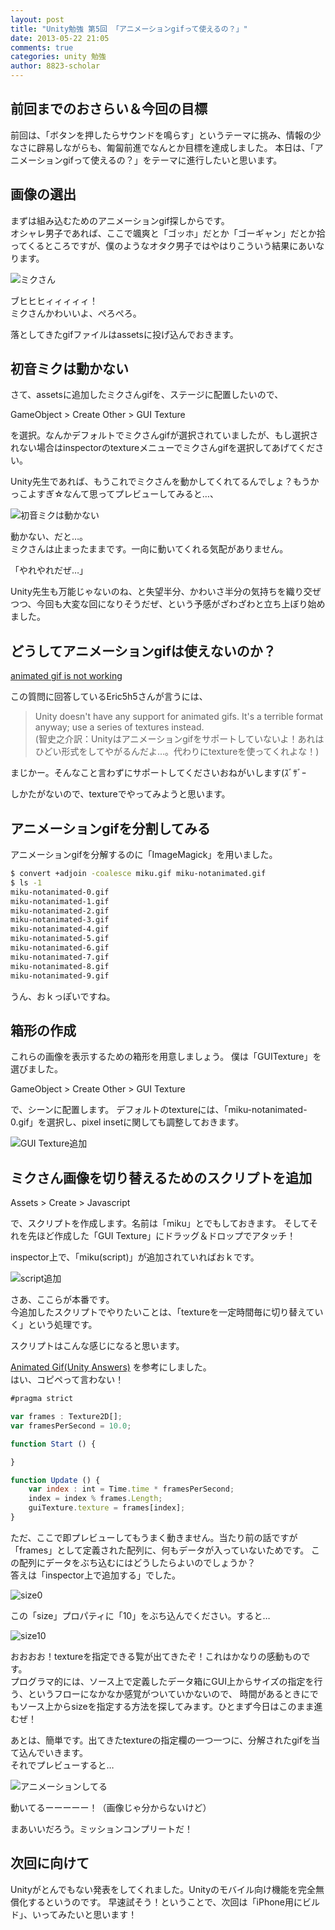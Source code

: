 ```yaml
---
layout: post
title: "Unity勉強 第5回 「アニメーションgifって使えるの？」"
date: 2013-05-22 21:05
comments: true
categories: unity 勉強
author: 8823-scholar
---
```


## 前回までのおさらい＆今回の目標

前回は、「ボタンを押したらサウンドを鳴らす」というテーマに挑み、情報の少なさに辟易しながらも、匍匐前進でなんとか目標を達成しました。
本日は、「アニメーションgifって使えるの？」をテーマに進行したいと思います。


## 画像の選出

まずは組み込むためのアニメーションgif探しからです。  
オシャレ男子であれば、ここで颯爽と「ゴッホ」だとか「ゴーギャン」だとか拾ってくるところですが、僕のようなオタク男子ではやはりこういう結果にあいなります。

![ミクさん](/images/posts/2013-05-22-unity-study-05-enable-animated-gif/miku.gif)

ブヒヒヒィィィィィ！  
ミクさんかわいいよ、ぺろぺろ。

落としてきたgifファイルはassetsに投げ込んでおきます。


## 初音ミクは動かない

さて、assetsに追加したミクさんgifを、ステージに配置したいので、

GameObject > Create Other > GUI Texture

を選択。なんかデフォルトでミクさんgifが選択されていましたが、もし選択されない場合はinspectorのtextureメニューでミクさんgifを選択してあげてください。

Unity先生であれば、もうこれでミクさんを動かしてくれてるんでしょ？もうかっこよすぎ☆なんて思ってプレビューしてみると…、

![初音ミクは動かない](/images/posts/2013-05-22-unity-study-05-enable-animated-gif/preiew.first.png)

動かない、だと…。  
ミクさんは止まったままです。一向に動いてくれる気配がありません。

「やれやれだぜ…」

Unity先生も万能じゃないのね、と失望半分、かわいさ半分の気持ちを織り交ぜつつ、今回も大変な回になりそうだぜ、という予感がざわざわと立ち上ぼり始めました。


## どうしてアニメーションgifは使えないのか？

[animated gif is not working](http://forum.unity3d.com/threads/27873-animated-gif-is-not-working)

この質問に回答しているEric5h5さんが言うには、

> Unity doesn't have any support for animated gifs. It's a terrible format anyway; use a series of textures instead.  
> (智史之介訳：Unityはアニメーションgifをサポートしていないよ！あれはひどい形式をしてやがるんだよ…。代わりにtextureを使ってくれよな！)

まじかー。そんなこと言わずにサポートしてくださいおねがいします(ｽﾞｻﾞｰ

しかたがないので、textureでやってみようと思います。


## アニメーションgifを分割してみる

アニメーションgifを分解するのに「ImageMagick」を用いました。

```bash
$ convert +adjoin -coalesce miku.gif miku-notanimated.gif
$ ls -1
miku-notanimated-0.gif
miku-notanimated-1.gif
miku-notanimated-2.gif
miku-notanimated-3.gif
miku-notanimated-4.gif
miku-notanimated-5.gif
miku-notanimated-6.gif
miku-notanimated-7.gif
miku-notanimated-8.gif
miku-notanimated-9.gif
```

うん、おｋっぽいですね。  


## 箱形の作成

これらの画像を表示するための箱形を用意しましょう。
僕は「GUITexture」を選びました。

GameObject > Create Other > GUI Texture

で、シーンに配置します。
デフォルトのtextureには、「miku-notanimated-0.gif」を選択し、pixel insetに関しても調整しておきます。

![GUI Texture追加](/images/posts/2013-05-22-unity-study-05-enable-animated-gif/inspector.add.guitexture.png)


## ミクさん画像を切り替えるためのスクリプトを追加

Assets > Create > Javascript

で、スクリプトを作成します。名前は「miku」とでもしておきます。
そしてそれを先ほど作成した「GUI Texture」にドラッグ＆ドロップでアタッチ！

inspector上で、「miku(script)」が追加されていればおｋです。

![script追加](/images/posts/2013-05-22-unity-study-05-enable-animated-gif/inspector.add.script.png)

さあ、ここらが本番です。  
今追加したスクリプトでやりたいことは、「textureを一定時間毎に切り替えていく」という処理です。

スクリプトはこんな感じになると思います。

[Animated Gif(Unity Answers)](http://answers.unity3d.com/questions/13156/animated-gif-as-a-texture-on-iphone.html)
を参考にしました。  
はい、コピペって言わない！

```javascript
#pragma strict

var frames : Texture2D[];
var framesPerSecond = 10.0;

function Start () {

}

function Update () {
    var index : int = Time.time * framesPerSecond;
    index = index % frames.Length;
    guiTexture.texture = frames[index];
}
```

ただ、ここで即プレビューしてもうまく動きません。当たり前の話ですが「frames」として定義された配列に、何もデータが入っていないためです。
この配列にデータをぶち込むにはどうしたらよいのでしょうか？  
答えは「inspector上で追加する」でした。

![size0](/images/posts/2013-05-22-unity-study-05-enable-animated-gif/inspector.frames.size0.png)

この「size」プロパティに「10」をぶち込んでください。すると…

![size10](/images/posts/2013-05-22-unity-study-05-enable-animated-gif/inspector.frames.size10.png)

おおおお！textureを指定できる覧が出てきたぞ！これはかなりの感動ものです。  
プログラマ的には、ソース上で定義したデータ箱にGUI上からサイズの指定を行う、というフローになかなか感覚がついていかないので、
時間があるときにでもソース上からsizeを指定する方法を探してみます。ひとまず今日はこのまま進むぜ！

あとは、簡単です。出てきたtextureの指定欄の一つ一つに、分解されたgifを当て込んでいきます。  
それでプレビューすると…

![アニメーションしてる](/images/posts/2013-05-22-unity-study-05-enable-animated-gif/preview.animated.png)

動いてるーーーーー！（画像じゃ分からないけど）

まあいいだろう。ミッションコンプリートだ！


## 次回に向けて

Unityがとんでもない発表をしてくれました。Unityのモバイル向け機能を完全無償化するというのです。
早速試そう！ということで、次回は「iPhone用にビルド」、いってみたいと思います！

